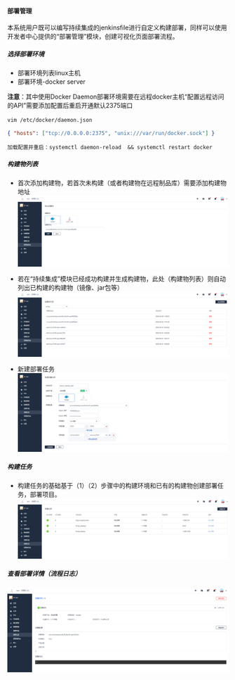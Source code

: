 #### 部署管理
本系统用户既可以编写持续集成的jenkinsfile进行自定义构建部署，同样可以使用开发者中心提供的“部署管理”模块，创建可视化页面部署流程。

##### 选择部署环境

- 部署环境列表linux主机
- 部署环境-docker server

**注意**：其中使用Docker Daemon部署环境需要在远程docker主机“配置远程访问的API”需要添加配置后重启开通默认2375端口

`vim /etc/docker/daemon.json`
```json
{ "hosts": ["tcp://0.0.0.0:2375", "unix:///var/run/docker.sock"] }
```
`加载配置并重启：systemctl daemon-reload  && systemctl restart docker`

##### 构建物列表
- 首次添加构建物，若首次未构建（或者构建物在远程制品库）需要添加构建物地址
![添加构建物](../图片/开发者中心/功能介绍/部署管理/5f0d2d32d2abe.PNG "添加构建物")

- 若在“持续集成”模块已经成功构建并生成构建物，此处（构建物列表）则自动列出已构建的构建物（镜像、jar包等）
![部署物列表](../图片/开发者中心/功能介绍/部署管理/5f0d2cfc38cb9.PNG "部署物列表")

- 新建部署任务
![新建部署任务](../图片/开发者中心/功能介绍/部署管理/5f0d2db6d5289.PNG "新建部署任务")

##### 构建任务
- 构建任务的基础基于（1）（2）步骤中的构建环境和已有的构建物创建部署任务，部署项目。
![新建部署任务](../图片/开发者中心/功能介绍/部署管理/5f0d2d5d3f1cf.PNG "新建部署任务")

##### 查看部署详情（流程日志）
![部署任务详情](../图片/开发者中心/功能介绍/部署管理/5f0d2de9b87c8.PNG "部署任务详情")
